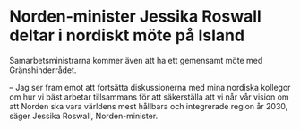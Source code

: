 # Norden-minister Jessika Roswall deltar i nordiskt möte på Island

Samarbetsministrarna kommer även att ha ett gemensamt möte med Gränshinderrådet.

– Jag ser fram emot att fortsätta diskussionerna med mina nordiska kollegor om hur vi bäst arbetar tillsammans för att säkerställa att vi når vår vision om att Norden ska vara världens mest hållbara och integrerade region år 2030, säger Jessika Roswall, Norden\-minister.
